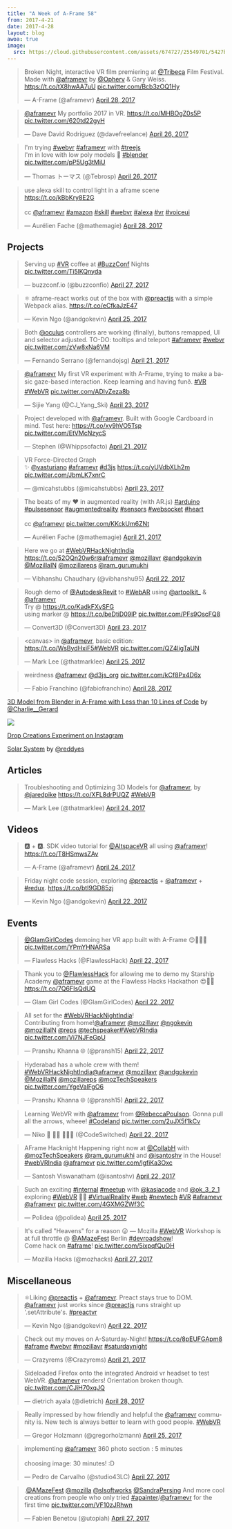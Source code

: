 ```yaml
---
title: "A Week of A-Frame 58"
from: 2017-4-21
date: 2017-4-28
layout: blog
awoa: true
image:
  src: https://cloud.githubusercontent.com/assets/674727/25549701/5427b55a-2c28-11e7-9db3-0013b3d78b1d.png
---
```


<script async src="//platform.twitter.com/widgets.js" charset="utf-8"></script>

<div class="tweets tweets-feature">
<blockquote class="twitter-tweet"><p lang="en" dir="ltr">Broken Night, interactive VR film premiering at <a href="https://twitter.com/Tribeca">@Tribeca</a> Film Festival. Made with <a href="https://twitter.com/aframevr">@aframevr</a> by <a href="https://twitter.com/Opherv">@Opherv</a> &amp; Gary Weiss. <a href="https://t.co/tX8hwAA7uU">https://t.co/tX8hwAA7uU</a> <a href="https://t.co/Bcb3zOQ1Hy">pic.twitter.com/Bcb3zOQ1Hy</a></p>&mdash; A-Frame (@aframevr) <a href="https://twitter.com/aframevr/status/858082819385442304">April 28, 2017</a></blockquote>

<blockquote class="twitter-tweet"><p lang="de" dir="ltr"><a href="https://twitter.com/aframevr">@aframevr</a> My portfolio 2017 in VR. <a href="https://t.co/MHBOgZ0s5P">https://t.co/MHBOgZ0s5P</a> <a href="https://t.co/620td22gyH">pic.twitter.com/620td22gyH</a></p>&mdash; Dave David Rodriguez (@davefreelance) <a href="https://twitter.com/davefreelance/status/857198520532643840">April 26, 2017</a></blockquote>

<blockquote class="twitter-tweet"><p lang="en" dir="ltr">I&#39;m trying <a href="https://twitter.com/hashtag/webvr?src=hash">#webvr</a> <a href="https://twitter.com/hashtag/aframevr?src=hash">#aframevr</a> with <a href="https://twitter.com/hashtag/treejs?src=hash">#treejs</a> <br>I&#39;m in love with low poly models 🙂 <a href="https://twitter.com/hashtag/blender?src=hash">#blender</a> <a href="https://t.co/pP5Ug3tMiU">pic.twitter.com/pP5Ug3tMiU</a></p>&mdash; Thomas トーマス (@Tebrosp) <a href="https://twitter.com/Tebrosp/status/857357169057988609">April 26, 2017</a></blockquote>

<blockquote class="twitter-tweet"><p lang="en" dir="ltr">use alexa skill to control light in a aframe scene <a href="https://t.co/kBbKry8E2G">https://t.co/kBbKry8E2G</a><br><br>cc <a href="https://twitter.com/aframevr">@aframevr</a>  <a href="https://twitter.com/hashtag/amazon?src=hash">#amazon</a> <a href="https://twitter.com/hashtag/skill?src=hash">#skill</a> <a href="https://twitter.com/hashtag/webvr?src=hash">#webvr</a> <a href="https://twitter.com/hashtag/alexa?src=hash">#alexa</a> <a href="https://twitter.com/hashtag/vr?src=hash">#vr</a> <a href="https://twitter.com/hashtag/voiceui?src=hash">#voiceui</a></p>&mdash; Aurélien Fache (@mathemagie) <a href="https://twitter.com/mathemagie/status/857870894005460994">April 28, 2017</a></blockquote>

</div>

<!-- more -->

## Projects

<div class="tweets">
<blockquote class="twitter-tweet"><p lang="en" dir="ltr">Serving up <a href="https://twitter.com/hashtag/VR?src=hash">#VR</a> coffee at <a href="https://twitter.com/hashtag/BuzzConf?src=hash">#BuzzConf</a> Nights <a href="https://t.co/Ti5lKQnyda">pic.twitter.com/Ti5lKQnyda</a></p>&mdash; buzzconf.io (@buzzconfio) <a href="https://twitter.com/buzzconfio/status/857549450184597504">April 27, 2017</a></blockquote>

<blockquote class="twitter-tweet"><p lang="en" dir="ltr">⚛️ aframe-react works out of the box with <a href="https://twitter.com/preactjs">@preactjs</a> with a simple Webpack alias. <a href="https://t.co/eCfkaJzE47">https://t.co/eCfkaJzE47</a></p>&mdash; Kevin Ngo (@andgokevin) <a href="https://twitter.com/andgokevin/status/856671835223543808">April 25, 2017</a></blockquote>

<blockquote class="twitter-tweet"><p lang="en" dir="ltr">Both <a href="https://twitter.com/oculus">@oculus</a> controllers are working (finally), buttons remapped, UI and selector adjusted. TO-DO: tooltips and teleport <a href="https://twitter.com/hashtag/aframevr?src=hash">#aframevr</a> <a href="https://twitter.com/hashtag/webvr?src=hash">#webvr</a> <a href="https://t.co/zVw8xNa6VM">pic.twitter.com/zVw8xNa6VM</a></p>&mdash; Fernando Serrano (@fernandojsg) <a href="https://twitter.com/fernandojsg/status/855507352774201344">April 21, 2017</a></blockquote>

<blockquote class="twitter-tweet" data-lang="en"><p lang="en" dir="ltr"><a href="https://twitter.com/aframevr">@aframevr</a> My first VR experiment with A-Frame, trying to make a basic gaze-based interaction. Keep learning and having funð. <a href="https://twitter.com/hashtag/VR?src=hash">#VR</a> <a href="https://twitter.com/hashtag/WebVR?src=hash">#WebVR</a> <a href="https://t.co/ADlvZeza8b">pic.twitter.com/ADlvZeza8b</a></p>&mdash; Sijie Yang (@CJ_Yang_Ski) <a href="https://twitter.com/CJ_Yang_Ski/status/856023068208005120">April 23, 2017</a></blockquote>

<blockquote class="twitter-tweet"><p lang="en" dir="ltr">Project developed with <a href="https://twitter.com/aframevr">@aframevr</a>. Built with Google Cardboard in mind. Test here: <a href="https://t.co/xy9hVO5Tsp">https://t.co/xy9hVO5Tsp</a> <a href="https://t.co/EtVMcNzycS">pic.twitter.com/EtVMcNzycS</a></p>&mdash; Stephen (@Whippsofacto) <a href="https://twitter.com/Whippsofacto/status/855405518315302912">April 21, 2017</a></blockquote>

<blockquote class="twitter-tweet"><p lang="en" dir="ltr">VR Force-Directed Graph<br>✨ <a href="https://twitter.com/VAsturiano">@vasturiano</a> <a href="https://twitter.com/hashtag/aframevr?src=hash">#aframevr</a> <a href="https://twitter.com/hashtag/d3js?src=hash">#d3js</a> <a href="https://t.co/yUVdbXLh2m">https://t.co/yUVdbXLh2m</a> <a href="https://t.co/JbmLK7xnrC">pic.twitter.com/JbmLK7xnrC</a></p>&mdash; @micahstubbs (@micahstubbs) <a href="https://twitter.com/micahstubbs/status/856245490127708160">April 23, 2017</a></blockquote>

<blockquote class="twitter-tweet"><p lang="en" dir="ltr">The beats of my ❤️ in augmented reality (with AR.js) <a href="https://twitter.com/hashtag/arduino?src=hash">#arduino</a> <a href="https://twitter.com/hashtag/pulsesensor?src=hash">#pulsesensor</a> <a href="https://twitter.com/hashtag/augmentedreality?src=hash">#augmentedreality</a> <a href="https://twitter.com/hashtag/sensors?src=hash">#sensors</a> <a href="https://twitter.com/hashtag/websocket?src=hash">#websocket</a> <a href="https://twitter.com/hashtag/heart?src=hash">#heart</a><br><br>cc <a href="https://twitter.com/aframevr">@aframevr</a> <a href="https://t.co/KKckUm6ZNt">pic.twitter.com/KKckUm6ZNt</a></p>&mdash; Aurélien Fache (@mathemagie) <a href="https://twitter.com/mathemagie/status/855417704248946688">April 21, 2017</a></blockquote>

<blockquote class="twitter-tweet"><p lang="en" dir="ltr">Here we go at <a href="https://twitter.com/hashtag/WebVRHackNightIndia?src=hash">#WebVRHackNightIndia</a> <a href="https://t.co/52OQn20w6r">https://t.co/52OQn20w6r</a><a href="https://twitter.com/aframevr">@aframevr</a> <a href="https://twitter.com/mozillavr">@mozillavr</a> <a href="https://twitter.com/andgokevin">@andgokevin</a> <a href="https://twitter.com/MozillaIN">@MozillaIN</a> <a href="https://twitter.com/mozillareps">@mozillareps</a> <a href="https://twitter.com/ram_gurumukhi">@ram_gurumukhi</a></p>&mdash; Vibhanshu Chaudhary (@vibhanshu95) <a href="https://twitter.com/vibhanshu95/status/855856008253640704">April 22, 2017</a></blockquote>

<blockquote class="twitter-tweet"><p lang="en" dir="ltr">Rough demo of <a href="https://twitter.com/AutodeskRevit">@AutodeskRevit</a> to <a href="https://twitter.com/hashtag/WebAR?src=hash">#WebAR</a> using <a href="https://twitter.com/artoolkit_">@artoolkit_</a> &amp; <a href="https://twitter.com/aframevr">@aframevr</a><br>Try @ <a href="https://t.co/KadkFXySFG">https://t.co/KadkFXySFG</a><br>using marker @ <a href="https://t.co/beDtiD09lP">https://t.co/beDtiD09lP</a> <a href="https://t.co/PFs9OscFQ8">pic.twitter.com/PFs9OscFQ8</a></p>&mdash; Convert3D (@Convert3D) <a href="https://twitter.com/Convert3D/status/856003355004379136">April 23, 2017</a></blockquote>

<blockquote class="twitter-tweet"><p lang="en" dir="ltr">&lt;canvas&gt; in <a href="https://twitter.com/aframevr">@aframevr</a>, basic edition: <a href="https://t.co/WsBydHxiF5">https://t.co/WsBydHxiF5</a><a href="https://twitter.com/hashtag/WebVR?src=hash">#WebVR</a> <a href="https://t.co/QZ4ligTaUN">pic.twitter.com/QZ4ligTaUN</a></p>&mdash; Mark Lee (@thatmarklee) <a href="https://twitter.com/thatmarklee/status/856868479097589760">April 25, 2017</a></blockquote>

<blockquote class="twitter-tweet"><p lang="en" dir="ltr">weirdness <a href="https://twitter.com/aframevr">@aframevr</a> <a href="https://twitter.com/d3js_org">@d3js_org</a> <a href="https://t.co/kCf8Px4D6x">pic.twitter.com/kCf8Px4D6x</a></p>&mdash; Fabio Franchino (@fabiofranchino) <a href="https://twitter.com/fabiofranchino/status/857973611453403136">April 28, 2017</a></blockquote>

</div>

[3D Model from Blender in A-Frame with Less than 10 Lines of Code](https://twitter.com/Charlie__Gerard/status/856127942887301120) by [@Charlie__Gerard](https://twitter.com/Charlie__Gerard)

![](https://cloud.githubusercontent.com/assets/674727/25549652/07bbfcd0-2c28-11e7-84fb-66e83f4f1bc8.png)

[Drop Creations Experiment on Instagram](https://www.instagram.com/p/BTcWRZegqJI/?taken-by=drop_creations)

[Solar System](https://reddyes.github.io/hackathon-Webvr.io/) by [@reddyes](https://github.com/@reddyes)

## Articles

<div class="tweets">
<blockquote class="twitter-tweet"><p lang="en" dir="ltr">Troubleshooting and Optimizing 3D Models for <a href="https://twitter.com/aframevr">@aframevr</a>, by <a href="https://twitter.com/jaredpike">@jaredpike</a> <a href="https://t.co/XFL8drPUQZ">https://t.co/XFL8drPUQZ</a> <a href="https://twitter.com/hashtag/WebVR?src=hash">#WebVR</a></p>&mdash; Mark Lee (@thatmarklee) <a href="https://twitter.com/thatmarklee/status/856326403951874052">April 24, 2017</a></blockquote>

</div>

## Videos

<div class="tweets">
<blockquote class="twitter-tweet"><p lang="en" dir="ltr">🅰️ + 🅰️. SDK video tutorial for <a href="https://twitter.com/AltspaceVR">@AltspaceVR</a> all using <a href="https://twitter.com/aframevr">@aframevr</a>! <a href="https://t.co/T8HSmwsZAv">https://t.co/T8HSmwsZAv</a></p>&mdash; A-Frame (@aframevr) <a href="https://twitter.com/aframevr/status/856655036029345792">April 24, 2017</a></blockquote>

<blockquote class="twitter-tweet"><p lang="en" dir="ltr">Friday night code session, exploring <a href="https://twitter.com/preactjs">@preactjs</a> + <a href="https://twitter.com/aframevr">@aframevr</a> + <a href="https://twitter.com/hashtag/redux?src=hash">#redux</a>. <a href="https://t.co/btI9GD85zj">https://t.co/btI9GD85zj</a></p>&mdash; Kevin Ngo (@andgokevin) <a href="https://twitter.com/andgokevin/status/855612711111073792">April 22, 2017</a></blockquote>

</div>

## Events

<div class="tweets">
<blockquote class="twitter-tweet"><p lang="en" dir="ltr"><a href="https://twitter.com/GlamGirlCodes">@GlamGirlCodes</a> demoing her VR app built with A-Frame 😍🙌🏿🌸 <a href="https://t.co/YPmYHNARSa">pic.twitter.com/YPmYHNARSa</a></p>&mdash; Flawless Hacks (@FlawlessHack) <a href="https://twitter.com/FlawlessHack/status/855814722343620611">April 22, 2017</a></blockquote>

<blockquote class="twitter-tweet"><p lang="en" dir="ltr">Thank you to <a href="https://twitter.com/FlawlessHack">@FlawlessHack</a> for allowing me to demo my Starship Academy <a href="https://twitter.com/aframevr">@aframevr</a> game at the Flawless Hacks Hackathon 😍💖🤗 <a href="https://t.co/7Q6FIsQdUQ">https://t.co/7Q6FIsQdUQ</a></p>&mdash; Glam Girl Codes (@GlamGirlCodes) <a href="https://twitter.com/GlamGirlCodes/status/855819052123664385">April 22, 2017</a></blockquote>

<blockquote class="twitter-tweet"><p lang="en" dir="ltr">All set for the <a href="https://twitter.com/hashtag/WebVRHackNightIndia?src=hash">#WebVRHackNightIndia</a>!<br>Contributing from home!<a href="https://twitter.com/aframevr">@aframevr</a> <a href="https://twitter.com/mozillavr">@mozillavr</a> <a href="https://twitter.com/NgoKevin">@ngokevin</a> <a href="https://twitter.com/MozillaIN">@mozillaIN</a> <a href="https://twitter.com/Reps">@reps</a> <a href="https://twitter.com/TechSpeaker">@techspeaker</a><a href="https://twitter.com/hashtag/WebVRIndia?src=hash">#WebVRIndia</a> <a href="https://t.co/Vi7NJFeGpU">pic.twitter.com/Vi7NJFeGpU</a></p>&mdash; Pranshu Khanna 🌐 (@pransh15) <a href="https://twitter.com/pransh15/status/855807180842311680">April 22, 2017</a></blockquote>

<blockquote class="twitter-tweet"><p lang="en" dir="ltr">Hyderabad has a whole crew with them! <a href="https://twitter.com/hashtag/WebVRHackNightIndia?src=hash">#WebVRHackNightIndia</a><a href="https://twitter.com/aframevr">@aframevr</a> <a href="https://twitter.com/mozillavr">@mozillavr</a> <a href="https://twitter.com/andgokevin">@andgokevin</a> <a href="https://twitter.com/MozillaIN">@MozillaIN</a> <a href="https://twitter.com/mozillareps">@mozillareps</a> <a href="https://twitter.com/mozTechSpeakers">@mozTechSpeakers</a> <a href="https://t.co/YgeValFgO6">pic.twitter.com/YgeValFgO6</a></p>&mdash; Pranshu Khanna 🌐 (@pransh15) <a href="https://twitter.com/pransh15/status/855820257424003073">April 22, 2017</a></blockquote>

<blockquote class="twitter-tweet"><p lang="en" dir="ltr">Learning WebVR with <a href="https://twitter.com/aframevr">@aframevr</a> from <a href="https://twitter.com/RebeccaPoulson">@RebeccaPoulson</a>. Gonna pull all the arrows, wheee! <a href="https://twitter.com/hashtag/Codeland?src=hash">#Codeland</a> <a href="https://t.co/2uJX5f1kCv">pic.twitter.com/2uJX5f1kCv</a></p>&mdash; Niko 🥑 🍉🍰 👩🏾‍💻 (@CodeSwitched) <a href="https://twitter.com/CodeSwitched/status/855790771106185216">April 22, 2017</a></blockquote>

<blockquote class="twitter-tweet"><p lang="en" dir="ltr">AFrame Hacknight Happening right now at <a href="https://twitter.com/CollabH">@CollabH</a> with <a href="https://twitter.com/mozTechSpeakers">@mozTechSpeakers</a> <a href="https://twitter.com/ram_gurumukhi">@ram_gurumukhi</a> and <a href="https://twitter.com/isantoshv">@isantoshv</a> in the House! <a href="https://twitter.com/hashtag/webVRIndia?src=hash">#webVRIndia</a> <a href="https://twitter.com/aframevr">@aframevr</a> <a href="https://t.co/lgfiKa3Oxc">pic.twitter.com/lgfiKa3Oxc</a></p>&mdash; Santosh Viswanatham (@isantoshv) <a href="https://twitter.com/isantoshv/status/855842197807214592">April 22, 2017</a></blockquote>

<blockquote class="twitter-tweet"><p lang="en" dir="ltr">Such an exciting <a href="https://twitter.com/hashtag/internal?src=hash">#internal</a> <a href="https://twitter.com/hashtag/meetup?src=hash">#meetup</a> with <a href="https://twitter.com/kasiacode">@kasiacode</a> and <a href="https://twitter.com/ok_3_2_1">@ok_3_2_1</a> exploring <a href="https://twitter.com/hashtag/WebVR?src=hash">#WebVR</a> 👏🏻 <a href="https://twitter.com/hashtag/VirtualReality?src=hash">#VirtualReality</a> <a href="https://twitter.com/hashtag/web?src=hash">#web</a> <a href="https://twitter.com/hashtag/newtech?src=hash">#newtech</a> <a href="https://twitter.com/hashtag/VR?src=hash">#VR</a> <a href="https://twitter.com/hashtag/aframevr?src=hash">#aframevr</a> <a href="https://twitter.com/aframevr">@aframevr</a> <a href="https://t.co/4GXMGZWf3C">pic.twitter.com/4GXMGZWf3C</a></p>&mdash; Polidea (@polidea) <a href="https://twitter.com/polidea/status/856854999581720578">April 25, 2017</a></blockquote>

<blockquote class="twitter-tweet"><p lang="en" dir="ltr">It&#39;s called &quot;Heavens&quot; for a reason 😜 — Mozilla <a href="https://twitter.com/hashtag/WebVR?src=hash">#WebVR</a> Workshop is at full throttle @ <a href="https://twitter.com/AMazeFest">@AMazeFest</a> Berlin <a href="https://twitter.com/hashtag/devroadshow?src=hash">#devroadshow</a>!<br>Come hack on <a href="https://twitter.com/hashtag/aframe?src=hash">#aframe</a>! <a href="https://t.co/5ixpqfQuOH">pic.twitter.com/5ixpqfQuOH</a></p>&mdash; Mozilla Hacks (@mozhacks) <a href="https://twitter.com/mozhacks/status/857539528323715072">April 27, 2017</a></blockquote>

</div>

## Miscellaneous

<div class="tweets">
<blockquote class="twitter-tweet"><p lang="en" dir="ltr">⚛️Liking <a href="https://twitter.com/preactjs">@preactjs</a> + <a href="https://twitter.com/aframevr">@aframevr</a>. Preact stays true to DOM. <a href="https://twitter.com/aframevr">@aframevr</a> just works since <a href="https://twitter.com/preactjs">@preactjs</a> runs straight up &#39;.setAttribute&#39;s. <a href="https://twitter.com/hashtag/preactvr?src=hash">#preactvr</a></p>&mdash; Kevin Ngo (@andgokevin) <a href="https://twitter.com/andgokevin/status/855879705630695424">April 22, 2017</a></blockquote>

<blockquote class="twitter-tweet"><p lang="en" dir="ltr">Check out my moves on A-Saturday-Night! <a href="https://t.co/8pEUFGApm8">https://t.co/8pEUFGApm8</a> <a href="https://twitter.com/hashtag/aframe?src=hash">#aframe</a> <a href="https://twitter.com/hashtag/webvr?src=hash">#webvr</a> <a href="https://twitter.com/hashtag/mozillavr?src=hash">#mozillavr</a> <a href="https://twitter.com/hashtag/saturdaynight?src=hash">#saturdaynight</a></p>&mdash; Crazyrems (@Crazyrems) <a href="https://twitter.com/Crazyrems/status/855483035109773312">April 21, 2017</a></blockquote>

<blockquote class="twitter-tweet"><p lang="en" dir="ltr">Sideloaded Firefox onto the integrated Android vr headset to test WebVR. <a href="https://twitter.com/aframevr">@aframevr</a> renders! Orientation broken though. <a href="https://t.co/CJiH70xqJQ">pic.twitter.com/CJiH70xqJQ</a></p>&mdash; dietrich ayala (@dietrich) <a href="https://twitter.com/dietrich/status/857924890782965760">April 28, 2017</a></blockquote>

<blockquote class="twitter-tweet"><p lang="en" dir="ltr">Really impressed by how friendly and helpful the <a href="https://twitter.com/aframevr">@aframevr</a> community is. New tech is always better to learn with good people. <a href="https://twitter.com/hashtag/WebVR?src=hash">#WebVR</a></p>&mdash; Gregor Holzmann (@gregorholzmann) <a href="https://twitter.com/gregorholzmann/status/856703095635496960">April 25, 2017</a></blockquote>

<blockquote class="twitter-tweet"><p lang="en" dir="ltr">implementing <a href="https://twitter.com/aframevr">@aframevr</a> 360 photo section : 5 minutes<br><br>choosing image: 30 minutes! :D</p>&mdash; Pedro de Carvalho (@studio43LC) <a href="https://twitter.com/studio43LC/status/857626961493065728">April 27, 2017</a></blockquote>

<blockquote class="twitter-tweet"><p lang="en" dir="ltr">.<a href="https://twitter.com/AMazeFest">@AMazeFest</a> <a href="https://twitter.com/mozilla">@mozilla</a> <a href="https://twitter.com/slsoftworks">@slsoftworks</a> <a href="https://twitter.com/SandraPersing">@SandraPersing</a> And more cool creations from people who only tried <a href="https://twitter.com/hashtag/apainter?src=hash">#apainter</a>/<a href="https://twitter.com/aframevr">@aframevr</a> for the first time <a href="https://t.co/VF10zJRhwn">pic.twitter.com/VF10zJRhwn</a></p>&mdash; Fabien Benetou (@utopiah) <a href="https://twitter.com/utopiah/status/857630406652416001">April 27, 2017</a></blockquote>

</div>
